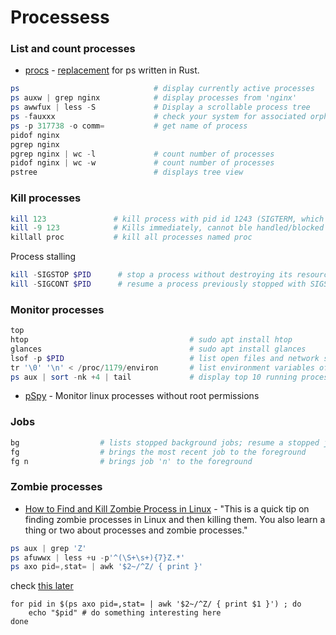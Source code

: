 # Processess

### List and count processes
- [procs](https://github.com/dalance/procs)  - [replacement](https://itsfoss.com/procs/) for ps written in Rust.
````powershell
ps                              # display currently active processes
ps auxw | grep nginx            # display processes from 'nginx'
ps awwfux | less -S             # Display a scrollable process tree
ps -fauxxx                      # check your system for associated orphaned processes
ps -p 317738 -o comm=           # get name of process
pidof nginx 
pgrep nginx
pgrep nginx | wc -l             # count number of processes
pidof nginx | wc -w             # count number of processes
pstree                          # displays tree view 
````
### Kill processes
````powershell
kill 123               # kill process with pid id 1243 (SIGTERM, which is Gracefully. Can be handled, ignored and blocked. Does not kill child processes)
kill -9 123            # Kills immediately, cannot ble handled/blocked and kills chils processes as well
killall proc           # kill all processes named proc
````
Process stalling
````powershell
kill -SIGSTOP $PID      # stop a process without destroying its resources
kill -SIGCONT $PID      # resume a process previously stopped with SIGSTOP
````

### Monitor processes
````powershell
top
htop                                    # sudo apt install htop
glances                                 # sudo apt install glances
lsof -p $PID                            # list open files and network streams
tr '\0' '\n' < /proc/1179/environ       # list environment variables of a process separated by null bytes
ps aux | sort -nk +4 | tail             # display top 10 running processes - sorted by memory usage
````
- [pSpy](https://github.com/DominicBreuker/pspy) - Monitor linux processes without root permissions

### Jobs
````powershell
bg                  # lists stopped background jobs; resume a stopped job in the background
fg                  # brings the most recent job to the foreground
fg n                # brings job 'n' to the foreground
````

### Zombie processes
- [How to Find and Kill Zombie Process in Linux](https://itsfoss.com/kill-zombie-process-linux/) - "This is a quick tip on finding zombie processes in Linux and then killing them. You also learn a thing or two about processes and zombie processes."
````powershell
ps aux | grep 'Z'
ps afuwwx | less +u -p'^(\S+\s+){7}Z.*'
ps axo pid=,stat= | awk '$2~/^Z/ { print }'
````
check [this later](https://askubuntu.com/questions/111422/how-to-find-zombie-process)

````
for pid in $(ps axo pid=,stat= | awk '$2~/^Z/ { print $1 }') ; do
    echo "$pid" # do something interesting here
done
````
